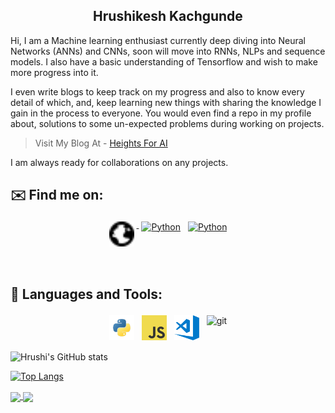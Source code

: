 ## <div align="center"> Hrushikesh Kachgunde </div>

 Hi, I am a Machine learning enthusiast currently deep diving into Neural Networks (ANNs) and CNNs, soon will move into RNNs, NLPs and sequence models. I also have a basic understanding of Tensorflow and wish to make more progress into it.

 I even write blogs to keep track on my progress and also to know every detail of which, and, keep learning new things with sharing the knowledge I gain in the process to everyone. You would even find a repo in my profile about, solutions to some un-expected problems during working on projects. 
> Visit My Blog At - [Heights For AI](https://heightsforai.hashnode.dev/)

I am always ready for collaborations on any projects. 

## ✉️ Find me on:


<p align="center">
 <a href="https://heightsforai.hashnode.dev/" target="_blank" rel="noopener noreferrer"> <img src="https://raw.githubusercontent.com/iconic/open-iconic/master/svg/globe.svg" alt="Python" height="40" style="vertical-align:top; margin:4px"> </a>
 <a href="https://www.linkedin.com/in/hrushikesh-kachgunde-73a90b186/" target="_blank" rel="noopener noreferrer"> <img src="https://cdn.jsdelivr.net/npm/simple-icons@v3/icons/linkedin.svg" alt="Python" height="40" style="vertical-align:top; margin:4px"></a>
 <a href="mailto:hrushiskachgunde@gmail.com"> <img src="https://cdn.jsdelivr.net/npm/simple-icons@v3/icons/gmail.svg" alt="Python" height="40" style="vertical-align:top; margin:4px"></a>
</p>

<br />

## 🧰 Languages and Tools:
<p align="center">
<img src="https://raw.githubusercontent.com/github/explore/80688e429a7d4ef2fca1e82350fe8e3517d3494d/topics/python/python.png" alt="Python" height="40" style="vertical-align:top; margin:4px">
<img src="https://raw.githubusercontent.com/github/explore/80688e429a7d4ef2fca1e82350fe8e3517d3494d/topics/javascript/javascript.png" alt="Javascript" height="40" style="vertical-align:top; margin:4px">
<img src="https://raw.githubusercontent.com/github/explore/80688e429a7d4ef2fca1e82350fe8e3517d3494d/topics/visual-studio-code/visual-studio-code.png" alt="VS Code" height="40" style="vertical-align:top; margin:4px">
<img src="https://www.vectorlogo.zone/logos/git-scm/git-scm-icon.svg" alt="git" height="40" style="vertical-align:top; margin:4px">
</p>

![Hrushi's GitHub stats](https://github-readme-stats.vercel.app/api?username=Hrushi11&show_icons=true&theme=radical)

[![Top Langs](https://github-readme-stats.vercel.app/api/top-langs/?username=Hrushi11&layout=compact)](https://github.com/Hrushi11/github-readme-stats)

<a href="https://github.com/Hrushi11/Machine-Learning">
  <img align="center" src="https://github-readme-stats.vercel.app/api/pin/?username=Hrushi11&repo=Machine-Learning" />
</a>
<a href="https://github.com/Hrushi11/Machine-Learning-Advanced-Projects">
  <img align="center" src="https://github-readme-stats.vercel.app/api/pin/?username=Hrushi11&repo=Machine-Learning-Advanced-Projects" />
</a>



